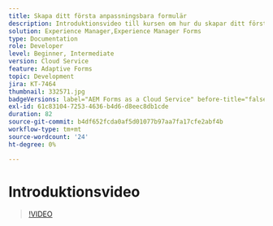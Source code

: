 ```yaml
---
title: Skapa ditt första anpassningsbara formulär
description: Introduktionsvideo till kursen om hur du skapar ditt första adaptiva formulär
solution: Experience Manager,Experience Manager Forms
type: Documentation
role: Developer
level: Beginner, Intermediate
version: Cloud Service
feature: Adaptive Forms
topic: Development
jira: KT-7464
thumbnail: 332571.jpg
badgeVersions: label="AEM Forms as a Cloud Service" before-title="false"
exl-id: 61c83104-7253-4636-b4d6-d8eec8db1cde
duration: 82
source-git-commit: b4df652fcda0af5d01077b97aa7fa17cfe2abf4b
workflow-type: tm+mt
source-wordcount: '24'
ht-degree: 0%

---
```


# Introduktionsvideo


>[!VIDEO](https://video.tv.adobe.com/v/332571?quality=12&learn=on)
